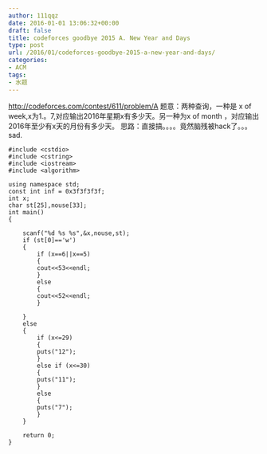 ```yaml
---
author: 111qqz
date: 2016-01-01 13:06:32+00:00
draft: false
title: codeforces goodbye 2015 A. New Year and Days
type: post
url: /2016/01/codeforces-goodbye-2015-a-new-year-and-days/
categories:
- ACM
tags:
- 水题
---
```


http://codeforces.com/contest/611/problem/A
题意：两种查询，一种是 x of week,x为1.。7,对应输出2016年星期x有多少天。另一种为x of month ，对应输出2016年至少有x天的月份有多少天。
思路：直接搞。。。。竟然脑残被hack了。。。sad.
 

    
    
    #include <cstdio>
    #include <cstring>
    #include <iostream>
    #include <algorithm>
    
    using namespace std;
    const int inf = 0x3f3f3f3f;
    int x;
    char st[25],nouse[33];
    int main()
    {
    	
    	scanf("%d %s %s",&x,nouse,st);
    	if (st[0]=='w')
    	{
    	    if (x==6||x==5)
    	    {
    		cout<<53<<endl;
    	    }
    	    else
    	    {
    		cout<<52<<endl;
    	    }
    
    	}
    	else
    	{
    	    if (x<=29)
    	    {
    		puts("12");
    	    }
    	    else if (x<=30)
    	    {
    		puts("11");
    	    }
    	    else
    	    {
    		puts("7");
    	    }
    	}
    
        return 0;
    }
    



